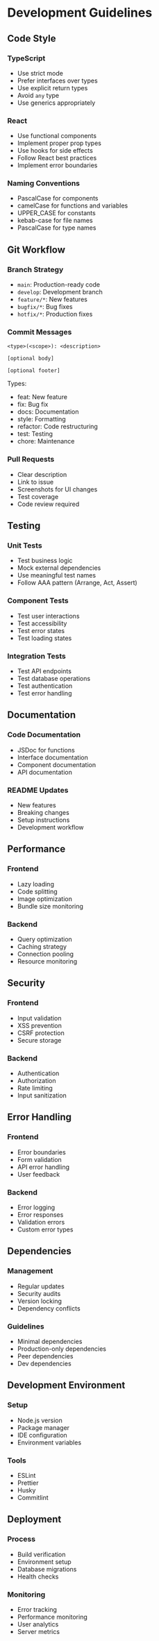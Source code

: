 # Development Guidelines

## Code Style

### TypeScript

- Use strict mode
- Prefer interfaces over types
- Use explicit return types
- Avoid `any` type
- Use generics appropriately

### React

- Use functional components
- Implement proper prop types
- Use hooks for side effects
- Follow React best practices
- Implement error boundaries

### Naming Conventions

- PascalCase for components
- camelCase for functions and variables
- UPPER_CASE for constants
- kebab-case for file names
- PascalCase for type names

## Git Workflow

### Branch Strategy

- `main`: Production-ready code
- `develop`: Development branch
- `feature/*`: New features
- `bugfix/*`: Bug fixes
- `hotfix/*`: Production fixes

### Commit Messages

```
<type>(<scope>): <description>

[optional body]

[optional footer]
```

Types:
- feat: New feature
- fix: Bug fix
- docs: Documentation
- style: Formatting
- refactor: Code restructuring
- test: Testing
- chore: Maintenance

### Pull Requests

- Clear description
- Link to issue
- Screenshots for UI changes
- Test coverage
- Code review required

## Testing

### Unit Tests

- Test business logic
- Mock external dependencies
- Use meaningful test names
- Follow AAA pattern (Arrange, Act, Assert)

### Component Tests

- Test user interactions
- Test accessibility
- Test error states
- Test loading states

### Integration Tests

- Test API endpoints
- Test database operations
- Test authentication
- Test error handling

## Documentation

### Code Documentation

- JSDoc for functions
- Interface documentation
- Component documentation
- API documentation

### README Updates

- New features
- Breaking changes
- Setup instructions
- Development workflow

## Performance

### Frontend

- Lazy loading
- Code splitting
- Image optimization
- Bundle size monitoring

### Backend

- Query optimization
- Caching strategy
- Connection pooling
- Resource monitoring

## Security

### Frontend

- Input validation
- XSS prevention
- CSRF protection
- Secure storage

### Backend

- Authentication
- Authorization
- Rate limiting
- Input sanitization

## Error Handling

### Frontend

- Error boundaries
- Form validation
- API error handling
- User feedback

### Backend

- Error logging
- Error responses
- Validation errors
- Custom error types

## Dependencies

### Management

- Regular updates
- Security audits
- Version locking
- Dependency conflicts

### Guidelines

- Minimal dependencies
- Production-only dependencies
- Peer dependencies
- Dev dependencies

## Development Environment

### Setup

- Node.js version
- Package manager
- IDE configuration
- Environment variables

### Tools

- ESLint
- Prettier
- Husky
- Commitlint

## Deployment

### Process

- Build verification
- Environment setup
- Database migrations
- Health checks

### Monitoring

- Error tracking
- Performance monitoring
- User analytics
- Server metrics 